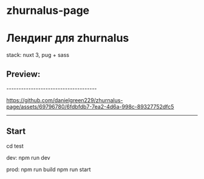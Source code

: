 # zhurnalus-page

<h1>Лендинг для zhurnalus</h1>
<span>stack: nuxt 3, pug + sass<span>


<h2>Preview:</h2>
-------------------------------------

https://github.com/danielgreen229/zhurnalus-page/assets/69796780/6fdbfdb7-7ea2-4d6a-998c-89327752dfc5

-------------------------------------

<h2>Start</h2>
cd test

dev:
npm run dev

prod:
npm run build
npm run start
